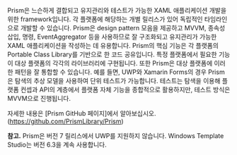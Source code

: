 ﻿Prism은 느슨하게 결합되고 유지관리와 테스트가 가능한 XAML 애플리케이션 개발을 위한 framework입니다. 각 플랫폼에 해당하는 개별 릴리스가 있어 독립적인 타임라인으로 개발할 수 있습니다. Prism은 design pattern 모음을 제공하고 MVVM, 종속성 삽입, 명령, EventAggregator 등을 사용하므로 잘 구조화되고 유지관리가 가능한 XAML 애플리케이션을 작성하는 데 유용합니다. Prism의 핵심 기능은 각 플랫폼의 Portable Class Library를 기반으로 한 코드 공유입니다. 특정 플랫폼에서 필요한 기능이 대상 플랫폼의 각각의 라이브러리에 구현됩니다. 또한 Prism은 대상 플랫폼에 이러한 패턴을 잘 통합할 수 있습니다. 예를 들면, UWP와 Xamarin Forms의 경우 Prism은 탐색의 추상 모델을 사용하여 단위 테스트가 가능합니다. 테스트는 탐색을 이용해 플랫폼 컨셉과 API의 계층에서 플랫폼 자체 기능을 종합적으로 활용하지만, 테스트 방식은 MVVM으로 진행됩니다.

자세한 내용은 [Prism GitHub 페이지]에서 알아보십시오. (https://github.com/PrismLibrary/Prism)

**참고.** Prism은 버전 7 릴리스에서 UWP를 지원하지 않습니다. Windows Template Studio는 버전 6.3을 계속 사용합니다.
